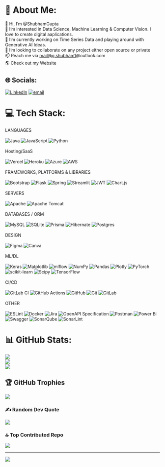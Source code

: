 # 💫 About Me:
👋 Hi, I’m @ShubhamGupta<br>👀 I’m interested in Data Science, Machine Learning & Computer Vision. I love to create digital aaplications.<br>🌱 I’m currently working on Time Series Data and playing around with Generative AI Ideas.<br>💞️ I’m looking to collaborate on any project either open source or private<br>📫 Reach me via mail@g.shubham1@outlook.com<br>🌎 Check out my Website


## 🌐 Socials:
[![LinkedIn](https://img.shields.io/badge/LinkedIn-%230077B5.svg?logo=linkedin&logoColor=white)](https://www.linkedin.com/in/shubham-gupta-4b238215b) [![email](https://img.shields.io/badge/Email-D14836?logo=gmail&logoColor=white)](mailto:g.shubham1@outlook.com) 

# 💻 Tech Stack:
LANGUAGES<br/><br/>
![Java](https://img.shields.io/badge/java-%23ED8B00.svg?style=flat&logo=openjdk&logoColor=white) ![JavaScript](https://img.shields.io/badge/javascript-%23323330.svg?style=flat&logo=javascript&logoColor=%23F7DF1E) ![Python](https://img.shields.io/badge/python-3670A0?style=flat&logo=python&logoColor=ffdd54) 
<br/><br/>Hosting/SaaS<br/><br/>
![Vercel](https://img.shields.io/badge/vercel-%23000000.svg?style=flat&logo=vercel&logoColor=white) ![Heroku](https://img.shields.io/badge/heroku-%23430098.svg?style=flat&logo=heroku&logoColor=white) ![Azure](https://img.shields.io/badge/azure-%230072C6.svg?style=flat&logo=microsoftazure&logoColor=white) ![AWS](https://img.shields.io/badge/AWS-%23FF9900.svg?style=flat&logo=amazon-aws&logoColor=white) 
<br/><br/>FRAMEWORKS, PLATFORMS & LIBRARIES<br/><br/>
![Bootstrap](https://img.shields.io/badge/bootstrap-%238511FA.svg?style=flat&logo=bootstrap&logoColor=white) ![Flask](https://img.shields.io/badge/flask-%23000.svg?style=flat&logo=flask&logoColor=white) ![Spring](https://img.shields.io/badge/spring-%236DB33F.svg?style=flat&logo=spring&logoColor=white) ![Streamlit](https://img.shields.io/badge/Streamlit-%23FE4B4B.svg?style=flat&logo=streamlit&logoColor=white) ![JWT](https://img.shields.io/badge/JWT-black?style=flat&logo=JSON%20web%20tokens) ![Chart.js](https://img.shields.io/badge/chart.js-F5788D.svg?style=flat&logo=chart.js&logoColor=white) 
<br/><br/>SERVERS<br/><br/>
![Apache](https://img.shields.io/badge/apache-%23D42029.svg?style=flat&logo=apache&logoColor=white) ![Apache Tomcat](https://img.shields.io/badge/apache%20tomcat-%23F8DC75.svg?style=flat&logo=apache-tomcat&logoColor=black) 
<br/><br/>DATABASES / ORM<br/><br/>
![MySQL](https://img.shields.io/badge/mysql-4479A1.svg?style=flat&logo=mysql&logoColor=white) ![SQLite](https://img.shields.io/badge/sqlite-%2307405e.svg?style=flat&logo=sqlite&logoColor=white) ![Prisma](https://img.shields.io/badge/Prisma-3982CE?style=flat&logo=Prisma&logoColor=white) ![Hibernate](https://img.shields.io/badge/Hibernate-59666C?style=flat&logo=Hibernate&logoColor=white) ![Postgres](https://img.shields.io/badge/postgres-%23316192.svg?style=flat&logo=postgresql&logoColor=white)
<br/><br/> DESIGN<br/><br/>
![Figma](https://img.shields.io/badge/figma-%23F24E1E.svg?style=flat&logo=figma&logoColor=white) ![Canva](https://img.shields.io/badge/Canva-%2300C4CC.svg?style=flat&logo=Canva&logoColor=white) 
<br/><br/>ML/DL<br/><br/>
![Keras](https://img.shields.io/badge/Keras-%23D00000.svg?style=flat&logo=Keras&logoColor=white) ![Matplotlib](https://img.shields.io/badge/Matplotlib-%23ffffff.svg?style=flat&logo=Matplotlib&logoColor=black) ![mlflow](https://img.shields.io/badge/mlflow-%23d9ead3.svg?style=flat&logo=numpy&logoColor=blue) ![NumPy](https://img.shields.io/badge/numpy-%23013243.svg?style=flat&logo=numpy&logoColor=white) ![Pandas](https://img.shields.io/badge/pandas-%23150458.svg?style=flat&logo=pandas&logoColor=white) ![Plotly](https://img.shields.io/badge/Plotly-%233F4F75.svg?style=flat&logo=plotly&logoColor=white) ![PyTorch](https://img.shields.io/badge/PyTorch-%23EE4C2C.svg?style=flat&logo=PyTorch&logoColor=white) ![scikit-learn](https://img.shields.io/badge/scikit--learn-%23F7931E.svg?style=flat&logo=scikit-learn&logoColor=white) ![Scipy](https://img.shields.io/badge/SciPy-%230C55A5.svg?style=flat&logo=scipy&logoColor=%white) ![TensorFlow](https://img.shields.io/badge/TensorFlow-%23FF6F00.svg?style=flat&logo=TensorFlow&logoColor=white) 
<br/><br/>CI/CD<br/><br/>
![GitLab CI](https://img.shields.io/badge/gitlab%20CI-%23181717.svg?style=flat&logo=gitlab&logoColor=white) ![GitHub Actions](https://img.shields.io/badge/github%20actions-%232671E5.svg?style=flat&logo=githubactions&logoColor=white) ![GitHub](https://img.shields.io/badge/github-%23121011.svg?style=flat&logo=github&logoColor=white) ![Git](https://img.shields.io/badge/git-%23F05033.svg?style=flat&logo=git&logoColor=white) ![GitLab](https://img.shields.io/badge/gitlab-%23181717.svg?style=flat&logo=gitlab&logoColor=white) 
<br/><br/>OTHER<br/><br/>
![ESLint](https://img.shields.io/badge/ESLint-4B3263?style=flat&logo=eslint&logoColor=white) ![Docker](https://img.shields.io/badge/docker-%230db7ed.svg?style=flat&logo=docker&logoColor=white) ![Jira](https://img.shields.io/badge/jira-%230A0FFF.svg?style=flat&logo=jira&logoColor=white) ![OpenAPI Specification](https://img.shields.io/badge/openapiinitiative-%23000000.svg?style=flat&logo=openapiinitiative&logoColor=white) ![Postman](https://img.shields.io/badge/Postman-FF6C37?style=flat&logo=postman&logoColor=white) ![Power Bi](https://img.shields.io/badge/power_bi-F2C811?style=flat&logo=powerbi&logoColor=black) ![Swagger](https://img.shields.io/badge/-Swagger-%23Clojure?style=flat&logo=swagger&logoColor=white) ![SonarQube](https://img.shields.io/badge/SonarQube-black?style=flat&logo=sonarqube&logoColor=4E9BCD) ![SonarLint](https://img.shields.io/badge/SonarLint-CB2029?style=flat&logo=SONARLINT&logoColor=white)
# 📊 GitHub Stats:
![](https://github-readme-stats.vercel.app/api?username=shubby1996&theme=dark&hide_border=false&include_all_commits=true&count_private=true)<br/>
![](https://nirzak-streak-stats.vercel.app/?user=shubby1996&theme=dark&hide_border=false)<br/>
![](https://github-readme-stats.vercel.app/api/top-langs/?username=shubby1996&theme=dark&hide_border=false&include_all_commits=true&count_private=true&layout=compact)

## 🏆 GitHub Trophies
![](https://github-profile-trophy.vercel.app/?username=shubby1996&theme=onedark&no-frame=false&no-bg=true&margin-w=4)

### ✍️ Random Dev Quote
![](https://quotes-github-readme.vercel.app/api?type=horizontal&theme=radical)

### 🔝 Top Contributed Repo
![](https://github-contributor-stats.vercel.app/api?username=shubby1996&limit=5&theme=dark&combine_all_yearly_contributions=true)

---
[![](https://visitcount.itsvg.in/api?id=shubby1996&icon=0&color=0)](https://visitcount.itsvg.in)

<!-- Proudly created with GPRM ( https://gprm.itsvg.in ) -->
